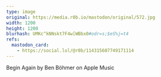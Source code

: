 ```yaml
---
type: image
original: https://media.r0b.io/mastodon/original/572.jpg
width: 1200
height: 1200
blurhash: UMKc^kNNskt7F4w[WBbx0#odr=s;$eS%j=t4
refs:
  mastodon_card:
    - https://social.lol/@r0b/114315607749171114
---
```


Begin Again by Ben Böhmer on Apple Music
